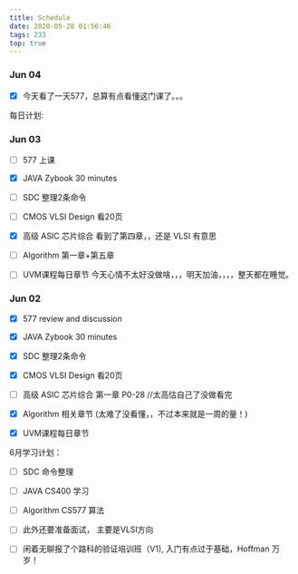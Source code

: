 ```yaml
---
title: Schedule
date: 2020-05-28 01:56:46
tags: 233
top: true
---
```

### Jun 04
 - [x] 今天看了一天577，总算有点看懂这门课了。。。
<!--more-->

每日计划:

### Jun 03
  - [ ] 577 上课
  - [x] JAVA Zybook 30 minutes
  - [ ] SDC 整理2条命令
  - [ ] CMOS VLSI Design 看20页
  - [x] 高级 ASIC 芯片综合 看到了第四章，，还是 VLSI 有意思
  - [ ] Algorithm 第一章+第五章
  - [ ] UVM课程每日章节
今天心情不太好没做啥，，，明天加油，，，，整天都在睡觉。


### Jun 02
  - [x] 577 review and discussion
  - [x] JAVA Zybook 30 minutes
  - [x] SDC 整理2条命令
  - [x] CMOS VLSI Design 看20页
  - [ ] 高级 ASIC 芯片综合 第一章 P0-28 //太高估自己了没做看完
  - [x] Algorithm 相关章节 (太难了没看懂，，不过本来就是一周的量！)
  - [x] UVM课程每日章节


6月学习计划：
 - [ ] SDC 命令整理
 - [ ] JAVA CS400 学习
 - [ ] Algorithm CS577 算法
 - [ ] 此外还要准备面试， 主要是VLSI方向
 - [ ] 闲着无聊报了个路科的验证培训班（V1), 入门有点过于基础，Hoffman 万岁！


